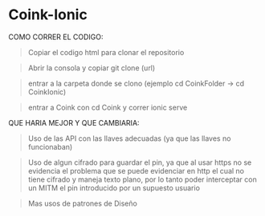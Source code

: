 # Coink-Ionic

COMO CORRER EL CODIGO:
> Copiar el codigo html para clonar el repositorio

> Abrir la consola y copiar git clone (url)
 
>entrar a la carpeta donde se clono (ejemplo cd CoinkFolder -> cd CoinkIonic)

> entrar a Coink con cd Coink y correr ionic serve

QUE HARIA MEJOR Y QUE CAMBIARIA:
> Uso de las API con las llaves adecuadas (ya que las llaves no funcionaban)

> Uso de algun cifrado para guardar el pin, ya que al usar https no se evidencia el problema que se puede evidenciar en http el cual no tiene cifrado y maneja texto plano, por lo tanto poder interceptar con un MITM el pin introducido por un supuesto usuario

> Mas usos de patrones de Diseño 
